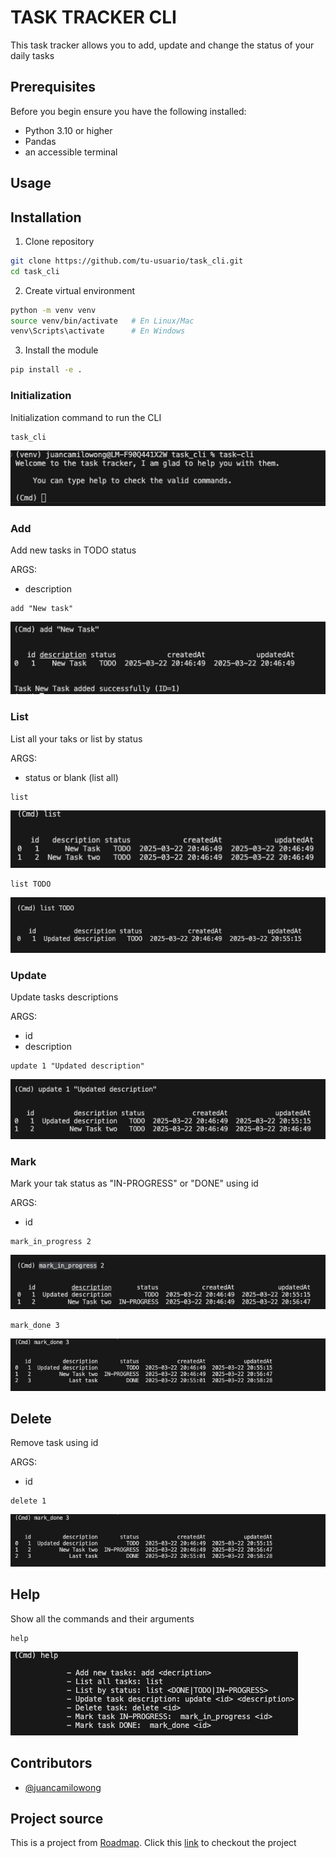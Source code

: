 # TASK TRACKER CLI

This task tracker allows you to add, update and change the status of your daily tasks

## Prerequisites

Before you begin ensure you have the following installed:

- Python 3.10 or higher
- Pandas
- an accessible terminal


## Usage

## Installation

1. Clone repository
```bash
git clone https://github.com/tu-usuario/task_cli.git
cd task_cli
```
2. Create virtual environment
```bash
python -m venv venv
source venv/bin/activate   # En Linux/Mac
venv\Scripts\activate      # En Windows
```
3. Install the module 
```bash
pip install -e .
```

### Initialization
Initialization command to run the CLI
```
task_cli
```
![Initialization screenshot](Images/initialization.png)

### Add 
Add new tasks in TODO status

ARGS:
- description
```
add "New task"
```
![add screenshot](Images/add.png)
### List
List all your taks or list by status

ARGS:
- status or blank (list all)

```
list
```
![list screenshot](Images/list.png)
```
list TODO
```
![list status screenshot](Images/list-todo.png)
### Update 
Update tasks descriptions

ARGS:
- id
- description
```
update 1 "Updated description"
```
![update screenshot](Images/update.png)
### Mark 
Mark your tak status as "IN-PROGRESS" or "DONE" using id

ARGS:
- id
```
mark_in_progress 2
```
![mark-in-progress screenshot](Images/mip.png)
```
mark_done 3
```
![mark-done screenshot](Images/md.png)
## Delete 

Remove task using id

ARGS:
- id
```
delete 1
```
![delete screenshot](Images/md.png)

## Help
Show all the commands and their arguments
```
help
```
![help screenshot](Images/help.png)

## Contributors

- [@juancamilowong](https://www.github.com/juancamilowong)

## Project source

This is a project from [Roadmap](https://www.roadmap.sh). Click this [link](https://roadmap.sh/projects/task-tracker) to checkout the project